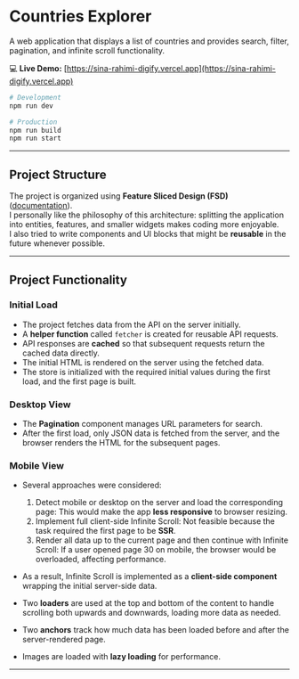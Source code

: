 # Countries Explorer

A web application that displays a list of countries and provides search, filter, pagination, and infinite scroll functionality.

💻 **Live Demo:** [https://sina-rahimi-digify.vercel.app](https://sina-rahimi-digify.vercel.app)

```bash
# Development
npm run dev

# Production
npm run build
npm run start
```

---

## Project Structure

The project is organized using **Feature Sliced Design (FSD)** ([documentation](https://feature-sliced.design/docs/get-started/overview)).  
I personally like the philosophy of this architecture: splitting the application into entities, features, and smaller widgets makes coding more enjoyable.  
I also tried to write components and UI blocks that might be **reusable** in the future whenever possible.

---

## Project Functionality

### Initial Load

- The project fetches data from the API on the server initially.
- A **helper function** called `fetcher` is created for reusable API requests.
- API responses are **cached** so that subsequent requests return the cached data directly.
- The initial HTML is rendered on the server using the fetched data.
- The store is initialized with the required initial values during the first load, and the first page is built.

### Desktop View

- The **Pagination** component manages URL parameters for search.
- After the first load, only JSON data is fetched from the server, and the browser renders the HTML for the subsequent pages.

### Mobile View

- Several approaches were considered:

  1. Detect mobile or desktop on the server and load the corresponding page: This would make the app **less responsive** to browser resizing.
  2. Implement full client-side Infinite Scroll: Not feasible because the task required the first page to be **SSR**.
  3. Render all data up to the current page and then continue with Infinite Scroll: If a user opened page 30 on mobile, the browser would be overloaded, affecting performance.

- As a result, Infinite Scroll is implemented as a **client-side component** wrapping the initial server-side data.
- Two **loaders** are used at the top and bottom of the content to handle scrolling both upwards and downwards, loading more data as needed.
- Two **anchors** track how much data has been loaded before and after the server-rendered page.
- Images are loaded with **lazy loading** for performance.

---
